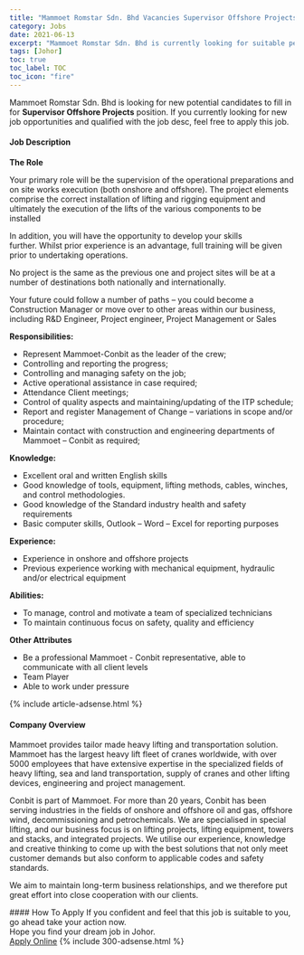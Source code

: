 ```yaml
---
title: "Mammoet Romstar Sdn. Bhd Vacancies Supervisor Offshore Projects" 
category: Jobs 
date: 2021-06-13 
excerpt: "Mammoet Romstar Sdn. Bhd is currently looking for suitable person to fill in the Supervisor Offshore Projects which based in Johor" 
tags: [Johor] 
toc: true 
toc_label: TOC 
toc_icon: "fire" 
--- 
```


<p>Mammoet Romstar Sdn. Bhd is looking for new potential candidates to fill in for <b>Supervisor Offshore Projects</b> position. If you currently looking for new job opportunities and qualified with the job desc, feel free to apply this job.
</p><div><div><h4>Job Description</h4></div><div><div><span><div><p><strong>The Role</strong></p><p>Your primary role will be the supervision of the operational preparations and on site works execution (both onshore and offshore). The project elements comprise the correct installation of lifting and rigging equipment and ultimately the execution of the lifts of the various components to be installed</p><p><span>In addition, you will have the opportunity to develop your skills further.&#160;Whilst prior experience is an advantage, full training will be given prior to undertaking operations.</span></p><p>No project is the same as the previous one<span> and project sites will be at a number of destinations both nationally and internationally.&#160;</span></p><p><span>Your future could follow a number of paths &#8211; you could become a Construction Manager or move over to other areas within our business, including R&amp;D Engineer, Project engineer, Project Management or Sales</span></p><p><strong>Responsibilities:</strong></p><ul><li>Represent Mammoet-Conbit as the leader of the crew;</li><li>Controlling and reporting the progress;</li><li>Controlling and managing safety on the job;</li><li>Active operational assistance in case required;</li><li>Attendance Client meetings;</li><li>Control of quality aspects and maintaining/updating of the ITP schedule;</li><li>Report and register Management of Change &#8211; variations in scope and/or procedure;</li><li>Maintain contact with construction and engineering departments of Mammoet &#8211; Conbit as required;</li></ul><p><strong>Knowledge:</strong></p><ul><li><span>Excellent oral and written English skills</span></li><li><span>Good knowledge of tools, equipment, lifting methods, cables, winches, and control methodologies.</span></li><li><span>Good knowledge of the Standard industry health and safety requirements</span></li><li><span>Basic computer skills, Outlook &#8211; Word &#8211; Excel for reporting purposes</span></li></ul><p><strong>Experience:</strong></p><ul><li><span>Experience in onshore and offshore projects</span></li><li><span>Previous experience working with mechanical equipment, hydraulic and/or electrical equipment</span></li></ul><p><strong>Abilities:</strong></p><ul><li><span>To manage, control and motivate a team of specialized technicians</span></li><li><span>To maintain continuous focus on safety, quality and efficiency</span></li></ul><p><strong>Other Attributes</strong></p><ul><li><span>Be a professional Mammoet - Conbit representative, able to communicate with all client levels</span></li><li><span>Team Player</span></li><li><span>Able to work under pressure</span></li></ul></div></span></div></div></div> 
{% include article-adsense.html %} 
<div><div><h4>Company Overview</h4></div><div><div><span><div><p>Mammoet provides tailor made heavy lifting and transportation solution. Mammoet has the largest heavy lift fleet of cranes worldwide, with over 5000 employees that have extensive expertise in the specialized fields of heavy lifting, sea and land transportation, supply of cranes and other lifting devices, engineering and project management.</p><p>Conbit is part of Mammoet. For more than 20 years, Conbit has been serving industries in the fields of onshore and offshore oil and gas, offshore wind, decommissioning and petrochemicals. We are specialised in special lifting, and our business focus is on lifting projects, lifting equipment, towers and stacks, and integrated projects. We utilise our experience, knowledge and creative thinking to come up with the best solutions that not only meet customer demands but also conform to applicable codes and safety standards.</p><p>We aim to maintain long-term business relationships, and we therefore put great effort into close cooperation with our clients.</p></div></span></div></div></div> 
#### How To Apply 
If you confident and feel that this job is suitable to you, go ahead take your action now. <br/> 
Hope you find your dream job in Johor. <br/> 
<a href="https://www.jobstreet.com.my/en/job/supervisor-offshore-projects-4586736?jobId=jobstreet-my-job-4586736&" class="btn btn--info" target="_blank" rel="nofollow noopenner">Apply Online</a> 
{% include 300-adsense.html %} 